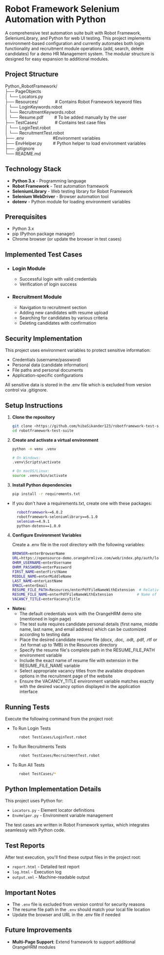 # Robot Framework Selenium Automation with Python

A comprehensive test automation suite built with Robot Framework, SeleniumLibrary, and Python for web UI testing. This project implements environment-based configuration and currently automates both login functionality and recruitment module operations (add, search, delete candidates) for a demo HR Management system. The modular structure is designed for easy expansion to additional modules.

## Project Structure

Python_RobotFramework/ \
├── PageObjects \
│ └── Locators.py \
├── Resources/     &nbsp;&nbsp;&nbsp;&nbsp;&nbsp;&nbsp;&nbsp;&nbsp;&nbsp;&nbsp;&nbsp;&nbsp; # Contains Robot Framework keyword files \
│ └── LoginKeywords.robot \
│ └── RecruitmentKeywords.robot \
│ └── Resume.pdf &nbsp;&nbsp;&nbsp;&nbsp;&nbsp;&nbsp;&nbsp; # To be added manually by the user\
├── TestCases/ &nbsp;&nbsp;&nbsp;&nbsp;&nbsp;&nbsp;&nbsp;&nbsp;&nbsp;&nbsp;&nbsp;&nbsp;&nbsp;# Contains test case files \
│ └── LoginTest.robot \
│ └── RecruitmentTest.robot \
├── .env &nbsp;&nbsp;&nbsp;&nbsp;&nbsp;&nbsp;&nbsp;&nbsp;&nbsp;&nbsp;&nbsp;&nbsp;&nbsp;&nbsp;&nbsp;&nbsp;&nbsp;&nbsp;&nbsp;&nbsp;&nbsp;&nbsp;&nbsp;#Environment variables \
├── EnvHelper.py &nbsp;&nbsp;&nbsp;&nbsp;&nbsp;&nbsp;&nbsp; # Python helper to load environment variables \
├── .gitignore &nbsp;&nbsp;&nbsp;&nbsp;&nbsp;&nbsp;&nbsp;\
└── README.md

## Technology Stack

- **Python 3.x** - Programming language
- **Robot Framework** - Test automation framework
- **SeleniumLibrary** - Web testing library for Robot Framework
- **Selenium WebDriver** - Browser automation tool
- **dotenv** - Python module for loading environment variables

## Prerequisites

- Python 3.x
- pip (Python package manager)
- Chrome browser (or update the browser in test cases)

## Implemented Test Cases
* ### Login Module
  * Successful login with valid credentials 
  * Verification of login success
* ### Recruitment Module
  * Navigation to recruitment section 
  * Adding new candidates with resume upload 
  * Searching for candidates by various criteria 
  * Deleting candidates with confirmation

## Security Implementation
This project uses environment variables to protect sensitive information:

* Credentials (username/password)
* Personal data (candidate information)
* File paths and personal documents 
* Application-specific configurations

All sensitive data is stored in the .env file which is excluded from version control via .gitignore.


## Setup Instructions

1. **Clone the repository**
   ```bash
   git clone <https://github.com/hibaSikander123/robotframework-test-suite.git>
   cd robotframework-test-suite

2. **Create and activate a virtual environment**
   ```bash
   python -m venv .venv 
   
   # On Windows:
   .venv\Scripts\activate
   
   # On macOS/Linux:
   source .venv/bin/activate

3. **Install Python dependencies**
   ```bash
   pip install -r requirements.txt
   
* If you don't have a requirements.txt, create one with these packages:
  ```bash
    robotframework==6.0.2
    robotframework-seleniumlibrary==6.1.0
    selenium==4.9.1
    python-dotenv==1.0.0
4. **Configure Environment Variables**

    Create a .env file in the root directory with the following variables:
   ```bash
   BROWSER=enterBrowserName
   URL=https://opensource-demo.orangehrmlive.com/web/index.php/auth/login
   OHRM_USERNAME=enterUsername
   OHRM_PASSWORD=enterPassword
   FIRST_NAME=enterFirstName
   MIDDLE_NAME=enterMiddleName
   LAST_NAME=enterLastName
   EMAIL=enterEmail
   RESUME_FILE_PATH=Resources/enterPdfFileNameWithExtension  # Relative path to your resume file
   RESUME_FILE_NAME=enterPdfFileNameWithExtension           # Name of your resume file
   VACANCY_TITLE=enterVacancyTitle
   
* **Notes:**
  * The default credentials work with the OrangeHRM demo site (mentioned in login page)
  * The test suite requires candidate personal details (first name, middle name, last name, and email address) which can be customized according to testing data 
  * Place the desired candidate resume file (docx, .doc, .odt, .pdf, .rtf or .txt format up to 1MB) in the Resources directory 
  * Specify the resume file's complete path in the RESUME_FILE_PATH environment variable 
  * Include the exact name of resume file with extension in the RESUME_FILE_NAME variable
  * Select appropriate vacancy titles from the available dropdown options in the recruitment page of the website
  * Ensure the VACANCY_TITLE environment variable matches exactly with the desired vacancy option displayed in the application interface

## Running Tests
Execute the following command from the project root:
* To Run Login Tests
    ```bash
       robot TestCases/LoginTest.robot
    ```
* To Run Recruitments Tests
    ```bash
       robot TestCases/RecruitmentTest.robot
    ```
* To Run All Tests
  ```bash
     robot TestCases/*
  ```

## Python Implementation Details
This project uses Python for:

* ``Locators.py`` - Element locator definitions
* ``EnvHelper.py`` - Environment variable management 

The test cases are written in Robot Framework syntax, which integrates seamlessly with Python code.

## Test Reports
After test execution, you'll find these output files in the project root:
* ``report.html`` - Detailed test report 
* ``log.html`` - Execution log 
* ``output.xml`` - Machine-readable output

## Important Notes
* The ``.env`` file is excluded from version control for security reasons 
* The resume file path in the ``.env`` should match your local file location 
* Update the browser and URL in the .env file if needed

## Future Improvements

- **Multi-Page Support**: Extend framework to support additional OrangeHRM modules
